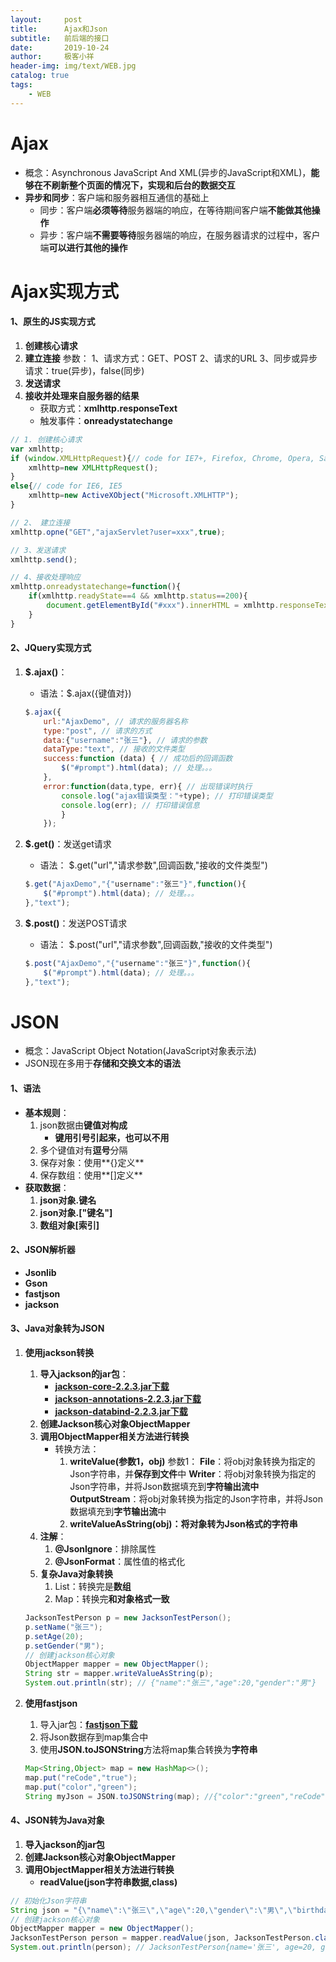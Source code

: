 ```yaml
---
layout:     post                    
title:      Ajax和Json
subtitle:   前后端的接口               
date:       2019-10-24               
author:     极客小祥                      
header-img: img/text/WEB.jpg   
catalog: true                        
tags:                                
    - WEB
---
```


# Ajax
* 概念：Asynchronous JavaScript And XML\(异步的JavaScript和XML\)，**能够在不刷新整个页面的情况下，实现和后台的数据交互**
* **异步和同步**：客户端和服务器相互通信的基础上
    * 同步：客户端**必须等待**服务器端的响应，在等待期间客户端**不能做其他操作**
    * 异步：客户端**不需要等待**服务器端的响应，在服务器请求的过程中，客户端**可以进行其他的操作**

# Ajax实现方式
#### 1、原生的JS实现方式
1. **创建核心请求**
2. **建立连接**
    参数： 
        1、请求方式：GET、POST
        2、请求的URL
        3、同步或异步请求：true(异步)，false(同步)
3. **发送请求**
4. **接收并处理来自服务器的结果**
    * 获取方式：**xmlhttp.responseText**
    * 触发事件：**onreadystatechange**

```javascript
// 1. 创建核心请求
var xmlhttp;
if (window.XMLHttpRequest){// code for IE7+, Firefox, Chrome, Opera, Safari
    xmlhttp=new XMLHttpRequest();
}
else{// code for IE6, IE5
    xmlhttp=new ActiveXObject("Microsoft.XMLHTTP");
}

// 2、 建立连接
xmlhttp.opne("GET","ajaxServlet?user=xxx",true);

// 3、发送请求
xmlhttp.send();

// 4、接收处理响应
xmlhttp.onreadystatechange=function(){
    if(xmlhttp.readyState==4 && xmlhttp.status==200){
        document.getElementById("#xxx").innerHTML = xmlhttp.responseText;
    }
}
```

#### 2、JQuery实现方式
1. **$.ajax\(\)**：
    * 语法：$.ajax\(\{键值对\}\)

    ```javascript
    $.ajax({
        url:"AjaxDemo", // 请求的服务器名称
        type:"post", // 请求的方式
        data:{"username":"张三"}, // 请求的参数
        dataType:"text", // 接收的文件类型
        success:function (data) { // 成功后的回调函数
            $("#prompt").html(data); // 处理。。。
        },
        error:function(data,type, err){ // 出现错误时执行
	        console.log("ajax错误类型："+type); // 打印错误类型
	        console.log(err); // 打印错误信息
            }
        });
    ```

2. **$.get\(\)**：发送get请求
    * 语法： $.get\("url","请求参数",回调函数,"接收的文件类型"\)

    ```javascript
    $.get("AjaxDemo","{"username":"张三"}",function(){
        $("#prompt").html(data); // 处理。。。
    },"text");
    ```

3. **$.post\(\)**：发送POST请求
    * 语法： $.post\("url","请求参数",回调函数,"接收的文件类型"\)

    ```javascript
    $.post("AjaxDemo","{"username":"张三"}",function(){
        $("#prompt").html(data); // 处理。。。
    },"text");
    ```

# JSON
* 概念：JavaScript Object Notation\(JavaScript对象表示法\)
* JSON现在多用于**存储和交换文本的语法**
#### 1、语法
* **基本规则**：
    1. json数据由**键值对构成**
        * **键用引号引起来，也可以不用**
    2. 多个键值对有**逗号**分隔
    3. 保存对象：使用**\{\}定义**
    4. 保存数组：使用**\[\]定义**
* **获取数据**：
    1. **json对象.键名**
    2. **json对象.\["键名"\]**
    3. **数组对象\[索引\]**


#### 2、JSON解析器
* **Jsonlib**
* **Gson**
* **fastjson**
* **jackson**

#### 3、Java对象转为JSON
1. **使用jackson转换**
    1. **导入jackson的jar包**：
        * **[jackson-core-2.2.3.jar下载](https://link.jianshu.com/?t=http://repo1.maven.org/maven2/com/fasterxml/jackson/core/jackson-core/2.2.3/jackson-core-2.2.3.jar)**
        * **[jackson-annotations-2.2.3.jar下载](https://link.jianshu.com/?t=http://repo1.maven.org/maven2/com/fasterxml/jackson/core/jackson-annotations/2.2.3/jackson-annotations-2.2.3.jar)**
        * **[jackson-databind-2.2.3.jar下载](https://link.jianshu.com/?t=http://repo1.maven.org/maven2/com/fasterxml/jackson/core/jackson-databind/2.2.3/jackson-databind-2.2.3.jar)**
    2. **创建Jackson核心对象ObjectMapper**
    3. **调用ObjectMapper相关方法进行转换**
        * 转换方法：
            1. **writeValue(参数1，obj)**
                参数1：
                    **File**：将obj对象转换为指定的Json字符串，并**保存到文件**中
                    **Writer**：将obj对象转换为指定的Json字符串，并将Json数据填充到**字符输出流中**
                    **OutputStream**：将obj对象转换为指定的Json字符串，并将Json数据填充到**字节输出流**中
            2. **writeValueAsString(obj)：将对象转为Json格式的字符串**
    4. **注解**：
        1. **@JsonIgnore**：排除属性
        2. **@JsonFormat**：属性值的格式化
    5. **复杂Java对象转换**
        1. List：转换完是**数组**
        2. Map：转换完**和对象格式一致**

    ```java
    JacksonTestPerson p = new JacksonTestPerson();
    p.setName("张三");
    p.setAge(20);
    p.setGender("男");
    // 创建jackson核心对象
    ObjectMapper mapper = new ObjectMapper();
    String str = mapper.writeValueAsString(p);
    System.out.println(str); // {"name":"张三","age":20,"gender":"男"}
    ```

2. **使用fastjson**
    1. 导入jar包：**[fastjson下载](https://mvnrepository.com/artifact/com.alibaba/fastjson/1.2.58)**
    2. 将Json数据存到map集合中
    2. 使用**JSON.toJSONString**方法将map集合转换为**字符串**

    ```java
    Map<String,Object> map = new HashMap<>();
    map.put("reCode","true");
    map.put("color","green");
    String myJson = JSON.toJSONString(map); //{"color":"green","reCode":"true"}
    ```

#### 4、JSON转为Java对象
1. **导入jackson的jar包**
2. **创建Jackson核心对象ObjectMapper**
3. **调用ObjectMapper相关方法进行转换**
    * **readValue\(json字符串数据,class\)**

```java
// 初始化Json字符串
String json = "{\"name\":\"张三\",\"age\":20,\"gender\":\"男\",\"birthday\":\"2019-10-24\"}";
// 创建jackson核心对象
ObjectMapper mapper = new ObjectMapper();
JacksonTestPerson person = mapper.readValue(json, JacksonTestPerson.class);
System.out.println(person); // JacksonTestPerson{name='张三', age=20, gender='男'}
```

